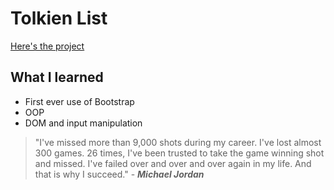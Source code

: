 # Tolkien List

[Here's the project](https://joseriosdev.github.io/tolkien-list/)

## What I learned

* First ever use of Bootstrap
* OOP
* DOM and input manipulation

> "I've missed more than 9,000 shots during my career. I've lost almost 300 games. 26 times, I've been trusted to take the game winning shot and missed. I've failed over and over and over again in my life. And that is why I succeed." - _**Michael Jordan**_